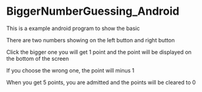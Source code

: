# BiggerNumberGuessing_Android
This is a example android program to show the basic

There are two numbers showing on the left button and right button

Click the bigger one you will get 1 point and the point will be displayed on the bottom of the screen

If you choose the wrong one, the point will minus 1

When you get 5 points, you are admitted and the points will be cleared to 0
